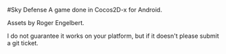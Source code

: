 #Sky Defense
A game done in Cocos2D-x for Android.


Assets by Roger Engelbert.


I do not guarantee it works on your platform, but if it doesn't please submit a git ticket.

